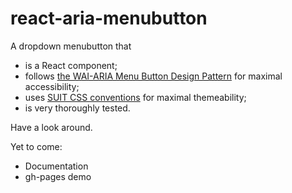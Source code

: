 # react-aria-menubutton

A dropdown menubutton that

  - is a React component;
  - follows [the WAI-ARIA Menu Button Design Pattern](http://www.w3.org/TR/wai-aria-practices/#menubutton) for maximal accessibility;
  - uses [SUIT CSS conventions](https://github.com/suitcss/suit/blob/master/doc/README.md) for maximal themeability;
  - is very thoroughly tested.

Have a look around.

Yet to come:

- Documentation
- gh-pages demo
